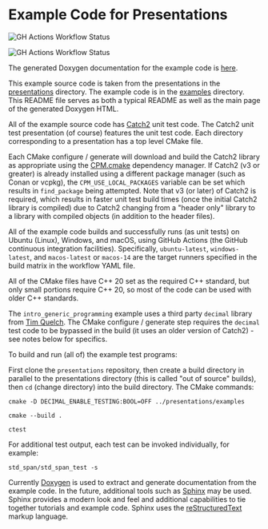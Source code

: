 # Example Code for Presentations

![GH Actions Workflow Status](https://img.shields.io/github/actions/workflow/status/connectivecpp/presentations/build_run_unit_test_cmake.yml?branch=main&label=GH%20Actions%20build,%20unit%20tests%20on%20main)

![GH Actions Workflow Status](https://img.shields.io/github/actions/workflow/status/connectivecpp/presentations/build_run_unit_test_cmake.yml?branch=develop&label=GH%20Actions%20build,%20unit%20tests%20on%20develop)

The generated Doxygen documentation for the example code is [here](https://connectivecpp.github.io/presentations/).

This example source code is taken from the presentations in the [presentations](https://github.com/connectivecpp/presentations/blob/main/presentations/) directory. The example code is in the [examples](http://github.com/connectivecpp/presentations/blob/main/examples/) directory.
                                                                                                                           This README file serves as both a typical README as well as the main page of the generated Doxygen HTML.

All of the example source code has [Catch2](https://github.com/catchorg/Catch2) unit test code. The Catch2 unit test presentation (of course) features the unit test code. Each directory corresponding to a presentation has a top level CMake file.

Each CMake configure / generate will download and build the Catch2 library as appropriate using the [CPM.cmake](https://github.com/cpm-cmake/CPM.cmake) dependency manager. If Catch2 (v3 or greater) is already installed using a different package manager (such as Conan or vcpkg), the `CPM_USE_LOCAL_PACKAGES` variable can be set which results in `find_package` being attempted. Note that v3 (or later) of Catch2 is required, which results in faster unit test build times (once the initial Catch2 library is compiled) due to Catch2 changing from a "header only" library to a library with compiled objects (in addition to the header files).

All of the example code builds and successfully runs (as unit tests) on Ubuntu (Linux), Windows, and macOS, using GitHub Actions (the GitHub continuous integration facilities). Specifically, `ubuntu-latest`, `windows-latest`, and `macos-latest` or `macos-14` are the target runners specified in the build matrix in the workflow YAML file.

All of the CMake files have C++ 20 set as the required C++ standard, but only small portions require C++ 20, so most of the code can be used with older C++ standards.

The `intro_generic_programming` example uses a third party `decimal` library from [Tim Quelch](https://github.com/TimQuelch/decimal). The CMake configure / generate step requires the `decimal` test code to be bypassed in the build (it uses an older version of Catch2) - see notes below for specifics.

To build and run (all of) the example test programs:

First clone the `presentations` repository, then create a build directory in parallel to the presentations directory (this is called "out of source" builds), then `cd` (change directory) into the build directory. The CMake commands:

```
cmake -D DECIMAL_ENABLE_TESTING:BOOL=OFF ../presentations/examples

cmake --build .

ctest
```

For additional test output, each test can be invoked individually, for example:

```
std_span/std_span_test -s
```

Currently [Doxygen](https://www.doxygen.nl/index.html) is used to extract and generate documentation from the example code. In the future, additional tools such as [Sphinx](https://www.sphinx-doc.org/) may be used. Sphinx provides a modern look and feel and additional capabilities to tie together tutorials and example code. Sphinx uses the [reStructuredText](https://docutils.sourceforge.io/rst.html) markup language.


